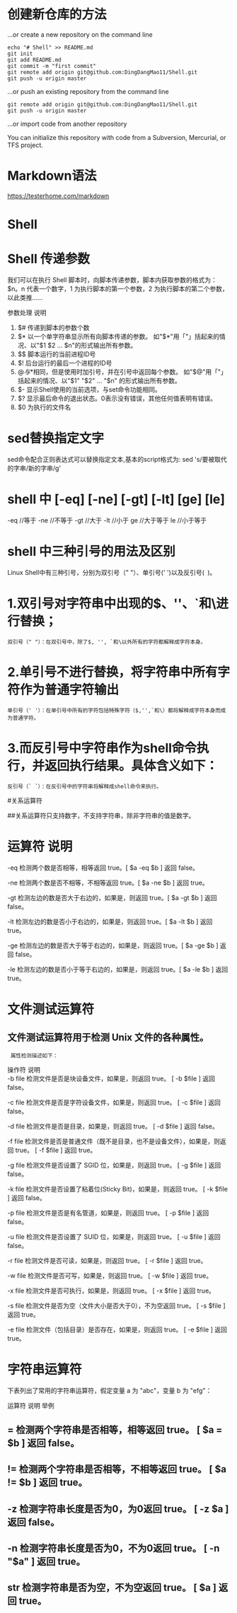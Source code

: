 # 创建新仓库的方法
…or create a new repository on the command line
```
echo "# Shell" >> README.md
git init
git add README.md
git commit -m "first commit"
git remote add origin git@github.com:DingDangMao11/Shell.git
git push -u origin master
```
…or push an existing repository from the command line
```
git remote add origin git@github.com:DingDangMao11/Shell.git
git push -u origin master
```
…or import code from another repository

You can initialize this repository with code from a Subversion, Mercurial, or TFS project.
# Markdown语法 

https://testerhome.com/markdown
# Shell


# Shell 传递参数

我们可以在执行 Shell 脚本时，向脚本传递参数，脚本内获取参数的格式为：$n。n 代表一个数字，1 为执行脚本的第一个参数，2 为执行脚本的第二个参数，以此类推……

  参数处理 	  说明
1. $# 	    传递到脚本的参数个数
2. $* 	    以一个单字符串显示所有向脚本传递的参数。
            如"$*"用「"」括起来的情况、以"$1 $2 … $n"的形式输出所有参数。
3. $$ 	    脚本运行的当前进程ID号
4. $! 	    后台运行的最后一个进程的ID号
5. $@ 	    与$*相同，但是使用时加引号，并在引号中返回每个参数。
            如"$@"用「"」括起来的情况、以"$1" "$2" … "$n" 的形式输出所有参数。
6. $- 	    显示Shell使用的当前选项，与set命令功能相同。
7. $? 	    显示最后命令的退出状态。0表示没有错误，其他任何值表明有错误。
8. $0       为执行的文件名

# sed替换指定文字
sed命令配合正则表达式可以替换指定文本,基本的script格式为:
sed 's/要被取代的字串/新的字串/g'

#  shell 中 [-eq] [-ne] [-gt] [-lt] [ge] [le]


-eq  //等于
-ne  //不等于
-gt  //大于
-lt  //小于
ge   //大于等于
le  //小于等于
# shell 中三种引号的用法及区别
Linux Shell中有三种引号，分别为双引号（" "）、单引号(' ')以及反引号(` `)。

# 1.双引号对字符串中出现的$、''、`和\进行替换；
    双引号（" "）：在双引号中，除了$, '', `和\以外所有的字符都解释成字符本身。
# 2.单引号不进行替换，将字符串中所有字符作为普通字符输出
    单引号（' '）：在单引号中所有的字符包括特殊字符（$,'',`和\）都将解释成字符本身而成为普通字符。
# 3.而反引号中字符串作为shell命令执行，并返回执行结果。具体含义如下：
    反引号（` `）：在反引号中的字符串将解释成shell命令来执行。
#关系运算符

##关系运算符只支持数字，不支持字符串，除非字符串的值是数字。

   
# 运算符        说明	
  
-eq            检测两个数是否相等，相等返回 true。[ $a -eq $b ] 返回 false。

-ne            检测两个数是否不相等，不相等返回 true。[ $a -ne $b ] 返回 true。

-gt             检测左边的数是否大于右边的，如果是，则返回 true。[ $a -gt $b ] 返回 false。

-lt           检测左边的数是否小于右边的，如果是，则返回 true。[ $a -lt $b ] 返回 true。

-ge           检测左边的数是否大于等于右边的，如果是，则返回 true。[ $a -ge $b ] 返回 false。

-le           检测左边的数是否小于等于右边的，如果是，则返回 true。[ $a -le $b ] 返回 true。
    
 #  文件测试运算符
 ## 文件测试运算符用于检测 Unix 文件的各种属性。
     
     属性检测描述如下：

操作符	   说明	      
-b file	 检测文件是否是块设备文件，如果是，则返回 true。	[ -b $file ] 返回 false。

-c file	检测文件是否是字符设备文件，如果是，则返回 true。	[ -c $file ] 返回 false。

-d file	检测文件是否是目录，如果是，则返回 true。	[ -d $file ] 返回 false。

-f file	检测文件是否是普通文件（既不是目录，也不是设备文件），如果是，则返回 true。	[ -f $file ] 返回 true。

-g file	检测文件是否设置了 SGID 位，如果是，则返回 true。	[ -g $file ] 返回 false。

-k file	检测文件是否设置了粘着位(Sticky Bit)，如果是，则返回 true。	[ -k $file ] 返回 false。

-p file	检测文件是否是有名管道，如果是，则返回 true。	[ -p $file ] 返回 false。

-u file	检测文件是否设置了 SUID 位，如果是，则返回 true。	[ -u $file ] 返回 false。

-r file	检测文件是否可读，如果是，则返回 true。	[ -r $file ] 返回 true。

-w file	检测文件是否可写，如果是，则返回 true。	[ -w $file ] 返回 true。

-x file	检测文件是否可执行，如果是，则返回 true。	[ -x $file ] 返回 true。

-s file	检测文件是否为空（文件大小是否大于0），不为空返回 true。	[ -s $file ] 返回 true。

-e file	检测文件（包括目录）是否存在，如果是，则返回 true。	[ -e $file ] 返回 true。

#  字符串运算符
下表列出了常用的字符串运算符，假定变量 a 为 "abc"，变量 b 为 "efg"：

运算符	说明	举例
##    =	            检测两个字符串是否相等，相等返回 true。	[ $a = $b ] 返回 false。
##   !=	            检测两个字符串是否相等，不相等返回 true。	[ $a != $b ] 返回 true。
##   -z	            检测字符串长度是否为0，为0返回 true。	[ -z $a ] 返回 false。
##   -n	             检测字符串长度是否为0，不为0返回 true。	[ -n "$a" ] 返回 true。
##   str	          检测字符串是否为空，不为空返回 true。	[ $a ] 返回 true。

